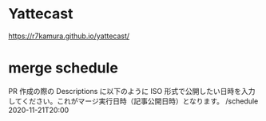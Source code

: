 # Yattecast

https://r7kamura.github.io/yattecast/

# merge schedule
PR 作成の際の Descriptions に以下のように ISO 形式で公開したい日時を入力してください。これがマージ実行日時（記事公開日時）となります。
/schedule 2020-11-21T20:00
